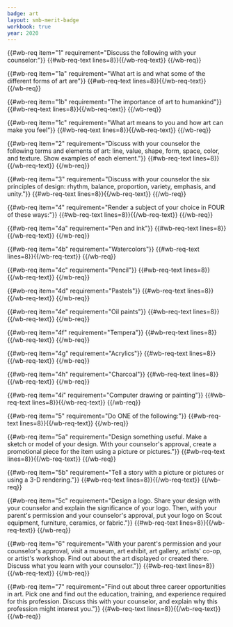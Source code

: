 ```yaml
---
badge: art
layout: smb-merit-badge
workbook: true
year: 2020
---
```



{{#wb-req item="1" requirement="Discuss the following with your counselor:"}}
{{#wb-req-text lines=8}}{{/wb-req-text}}
{{/wb-req}}

{{#wb-req item="1a" requirement="What art is and what some of the different forms of art are"}}
{{#wb-req-text lines=8}}{{/wb-req-text}}
{{/wb-req}}

{{#wb-req item="1b" requirement="The importance of art to humankind"}}
{{#wb-req-text lines=8}}{{/wb-req-text}}
{{/wb-req}}

{{#wb-req item="1c" requirement="What art means to you and how art can make you feel"}}
{{#wb-req-text lines=8}}{{/wb-req-text}}
{{/wb-req}}

{{#wb-req item="2" requirement="Discuss with your counselor the following terms and elements of art: line, value, shape, form, space, color, and texture. Show examples of each element."}}
{{#wb-req-text lines=8}}{{/wb-req-text}}
{{/wb-req}}

{{#wb-req item="3" requirement="Discuss with your counselor the six principles of design: rhythm, balance, proportion, variety, emphasis, and unity."}}
{{#wb-req-text lines=8}}{{/wb-req-text}}
{{/wb-req}}

{{#wb-req item="4" requirement="Render a subject of your choice in FOUR of these ways:"}}
{{#wb-req-text lines=8}}{{/wb-req-text}}
{{/wb-req}}

{{#wb-req item="4a" requirement="Pen and ink"}}
{{#wb-req-text lines=8}}{{/wb-req-text}}
{{/wb-req}}

{{#wb-req item="4b" requirement="Watercolors"}}
{{#wb-req-text lines=8}}{{/wb-req-text}}
{{/wb-req}}

{{#wb-req item="4c" requirement="Pencil"}}
{{#wb-req-text lines=8}}{{/wb-req-text}}
{{/wb-req}}

{{#wb-req item="4d" requirement="Pastels"}}
{{#wb-req-text lines=8}}{{/wb-req-text}}
{{/wb-req}}

{{#wb-req item="4e" requirement="Oil paints"}}
{{#wb-req-text lines=8}}{{/wb-req-text}}
{{/wb-req}}

{{#wb-req item="4f" requirement="Tempera"}}
{{#wb-req-text lines=8}}{{/wb-req-text}}
{{/wb-req}}

{{#wb-req item="4g" requirement="Acrylics"}}
{{#wb-req-text lines=8}}{{/wb-req-text}}
{{/wb-req}}

{{#wb-req item="4h" requirement="Charcoal"}}
{{#wb-req-text lines=8}}{{/wb-req-text}}
{{/wb-req}}

{{#wb-req item="4i" requirement="Computer drawing or painting"}}
{{#wb-req-text lines=8}}{{/wb-req-text}}
{{/wb-req}}

{{#wb-req item="5" requirement="Do ONE of the following:"}}
{{#wb-req-text lines=8}}{{/wb-req-text}}
{{/wb-req}}

{{#wb-req item="5a" requirement="Design something useful. Make a sketch or model of your design. With your counselor's approval, create a promotional piece for the item using a picture or pictures."}}
{{#wb-req-text lines=8}}{{/wb-req-text}}
{{/wb-req}}

{{#wb-req item="5b" requirement="Tell a story with a picture or pictures or using a 3-D rendering."}}
{{#wb-req-text lines=8}}{{/wb-req-text}}
{{/wb-req}}

{{#wb-req item="5c" requirement="Design a logo. Share your design with your counselor and explain the significance of your logo. Then, with your parent's permission and your counselor's approval, put your logo on Scout equipment, furniture, ceramics, or fabric."}}
{{#wb-req-text lines=8}}{{/wb-req-text}}
{{/wb-req}}

{{#wb-req item="6" requirement="With your parent's permission and your counselor's approval, visit a museum, art exhibit, art gallery, artists' co-op, or artist's workshop. Find out about the art displayed or created there. Discuss what you learn with your counselor."}}
{{#wb-req-text lines=8}}{{/wb-req-text}}
{{/wb-req}}

{{#wb-req item="7" requirement="Find out about three career opportunities in art. Pick one and find out the education, training, and experience required for this profession. Discuss this with your counselor, and explain why this profession might interest you."}}
{{#wb-req-text lines=8}}{{/wb-req-text}}
{{/wb-req}}
